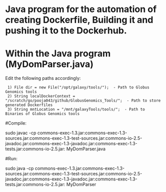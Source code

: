 # Java program for the automation of creating Dockerfile, Building it and pushing it to the Dockerhub.


# Within the Java program (MyDomParser.java)

Edit the following paths accordingly:

     1) File dir = new File("/opt/galaxy/tools/");  - Path to Globus Genomics tools 
     2) String localDockerContext = "/scratch/go/pooja043/github/GlobusGenomics_Tools/";  - Path to store generated Dockerfiles 
     3) String mntLocation = "/mnt/galaxyTools/tools/";  - Path to Binaries of Globus Genomics tools 


#Compile:

sudo javac -cp commons-exec-1.3.jar:commons-exec-1.3-sources.jar:commons-exec-1.3-test-sources.jar:commons-io-2.5-javadoc.jar:commons-exec-1.3-javadoc.jar:commons-exec-1.3-tests.jar:commons-io-2.5.jar: MyDomParser.java

#Run:

sudo java -cp commons-exec-1.3.jar:commons-exec-1.3-sources.jar:commons-exec-1.3-test-sources.jar:commons-io-2.5-javadoc.jar:commons-exec-1.3-javadoc.jar:commons-exec-1.3-tests.jar:commons-io-2.5.jar: MyDomParser